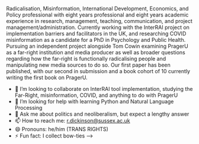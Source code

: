Radicalisation, Misinformation, International Development, Economics, and Policy professional with eight years professional and eight years academic experience in research, management, teaching, communication, and project management/administration.
Currently working with the InterRAI project on implementation barriers and facilitators in the UK, and researching COVID misinformation as a candidate for a PhD in Psychology and Public Health.
Pursuing an independent project alongside Tom Cowin examining PragerU as a far-right institution and media producer as well as broader questions regarding how the far-right is functionally radicalising people and manipulating new media sources to do so. Our first paper has been published, with our second in submission and a book cohort of 10 currently writing the first book on PragerU. 


- 👯 I’m looking to collaborate on InterRAI tool implementation, studying the Far-Right, misinformation, COVID, and anything to do with PragerU
- 🤔 I’m looking for help with learning Python and Natural Language Processing
- 💬 Ask me about politics and neoliberalism, but expect a lengthy answer
- 📫 How to reach me: r.dickinson@sussex.ac.uk
- 😄 Pronouns: he/him (TRANS RIGHTS)
- ⚡ Fun fact: I collect bow-ties
-->
